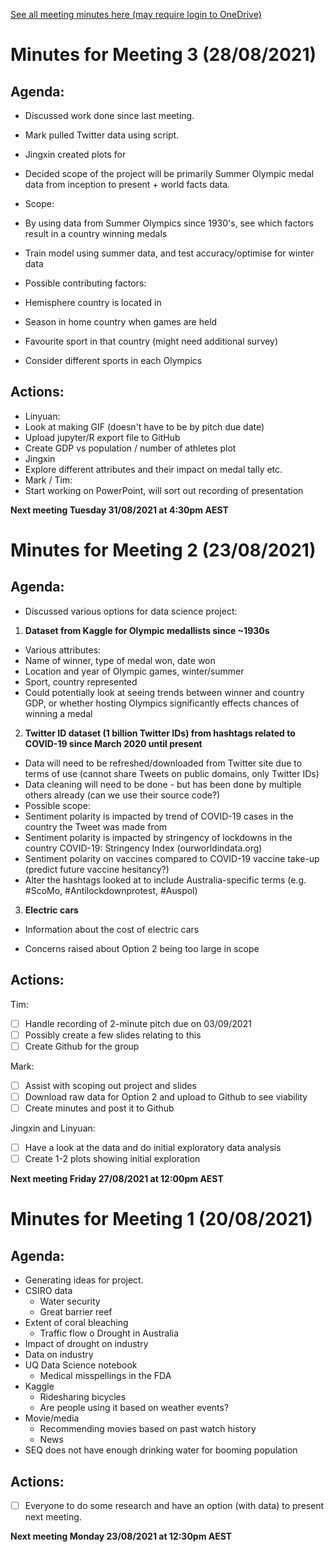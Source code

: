 [See all meeting minutes here (may require login to OneDrive)](https://1drv.ms/w/s!AlU0VN3l8ILZsLle6a97rHUwRQeVQA?e=PF067q)

# Minutes for Meeting 3 (28/08/2021)

## Agenda:

* Discussed work done since last meeting.
* Mark pulled Twitter data using script.
* Jingxin created plots for 

* Decided scope of the project will be primarily Summer Olympic medal data from inception to present + world facts data.
* Scope:
 * By using data from Summer Olympics since 1930's, see which factors result in a country winning medals
 * Train model using summer data, and test accuracy/optimise for winter data
* Possible contributing factors:
 * Hemisphere country is located in
 * Season in home country when games are held
 * Favourite sport in that country (might need additional survey)
 * Consider different sports in each Olympics

## Actions: 

* Linyuan: 
 * Look at making GIF (doesn't have to be by pitch due date)
 * Upload jupyter/R export file to GitHub
 * Create GDP vs population / number of athletes plot
* Jingxin
 * Explore different attributes and their impact on medal tally etc.
* Mark / Tim:
 * Start working on PowerPoint, will sort out recording of presentation

__Next meeting Tuesday 31/08/2021 at 4:30pm AEST__

# Minutes for Meeting 2 (23/08/2021)

## Agenda:
* Discussed various options for data science project:
1.	__Dataset from Kaggle for Olympic medallists since ~1930s__
 * Various attributes:
  * Name of winner, type of medal won, date won
  * Location and year of Olympic games, winter/summer
  * Sport, country represented
  * Could potentially look at seeing trends between winner and country GDP, or whether hosting Olympics significantly effects chances of winning a medal
2.	__Twitter ID dataset (1 billion Twitter IDs) from hashtags related to COVID-19 since March 2020 until present__
  * Data will need to be refreshed/downloaded from Twitter site due to terms of use (cannot share Tweets on public domains, only Twitter IDs)
  * Data cleaning will need to be done - but has been done by multiple others already (can we use their source code?)
  * Possible scope:
  * Sentiment polarity is impacted by trend of COVID-19 cases in the country the Tweet was made from
  * Sentiment polarity is impacted by stringency of lockdowns in the country COVID-19: Stringency Index (ourworldindata.org)
  * Sentiment polarity on vaccines compared to COVID-19 vaccine take-up (predict future vaccine hesitancy?)
  * Alter the hashtags looked at to include Australia-specific terms (e.g. #ScoMo, #Antilockdownprotest, #Auspol)
3.	__Electric cars__
 * Information about the cost of electric cars

* Concerns raised about Option 2 being too large in scope

## Actions: 
Tim:
- [ ] Handle recording of 2-minute pitch due on 03/09/2021
- [ ] Possibly create a few slides relating to this
- [ ] Create Github for the group

Mark:
- [ ] Assist with scoping out project and slides
- [ ] Download raw data for Option 2 and upload to Github to see viability
- [ ] Create minutes and post it to Github

Jingxin and Linyuan:
- [ ] Have a look at the data and do initial exploratory data analysis
- [ ] Create 1-2 plots showing initial exploration

__Next meeting Friday 27/08/2021 at 12:00pm AEST__

# Minutes for Meeting 1 (20/08/2021)

## Agenda:
* Generating ideas for project.
* CSIRO data
  * Water security
  * Great barrier reef
* Extent of coral bleaching
  * Traffic flow
  o	Drought in Australia
* Impact of drought on industry
* Data on industry
* UQ Data Science notebook
  * Medical misspellings in the FDA
* Kaggle
  *	Ridesharing bicycles
  * Are people using it based on weather events?
* Movie/media
  * Recommending movies based on past watch history
  * News
* SEQ does not have enough drinking water for booming population

## Actions:
- [ ] Everyone to do some research and have an option (with data) to present next meeting.

__Next meeting Monday 23/08/2021 at 12:30pm AEST__
